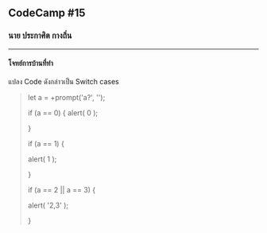 ## CodeCamp #15

### นาย ประกาศิต กางถิ่น

---

#### โจทย์การบ้านที่ทำ

แปลง Code ดังกล่าวเป็น Switch cases

> let a = +prompt('a?', '');
>
> if (a == 0) {
> alert( 0 );
>
> }
>
> if (a == 1) {
>
> alert( 1 );
>
> }
>
> if (a == 2 || a == 3) {
>
> alert( '2,3' );
>
> }

